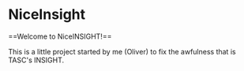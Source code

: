 # NiceInsight

==Welcome to NiceINSIGHT!==

This is a little project started by me (Oliver) to fix the awfulness that is TASC's INSIGHT.
